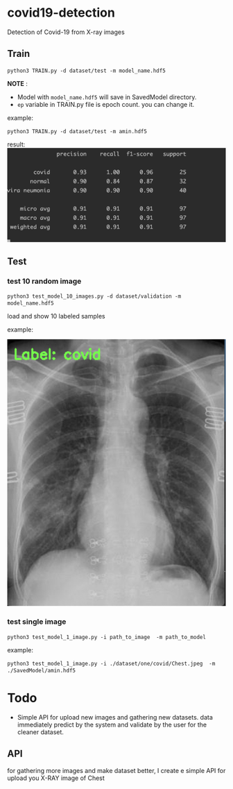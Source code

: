# covid19-detection
Detection of Covid-19 from X-ray images

## Train
``` shell script
python3 TRAIN.py -d dataset/test -m model_name.hdf5
```
**NOTE** :
- Model with `model_name.hdf5` will save in SavedModel directory.
- `ep` variable in TRAIN.py file is epoch count. you can change it.

example:
```shell script
python3 TRAIN.py -d dataset/test -m amin.hdf5
```
result:
![train result](/ReadmeImages/train_result.png)

## Test 
### test 10 random image
``` shell script
python3 test_model_10_images.py -d dataset/validation -m model_name.hdf5
```
load and show 10 labeled samples

example:

![test result](/ReadmeImages/example_1.png)

### test single image

```shell script
python3 test_model_1_image.py -i path_to_image  -m path_to_model

```
example:
```shell script
python3 test_model_1_image.py -i ./dataset/one/covid/Chest.jpeg  -m ./SavedModel/amin.hdf5
```

# Todo
- Simple API for upload new images and gathering new datasets. data immediately predict by the system and validate by the user for the cleaner dataset.

## API
for gathering more images and make  dataset better, I create e simple API for upload you X-RAY image of Chest
